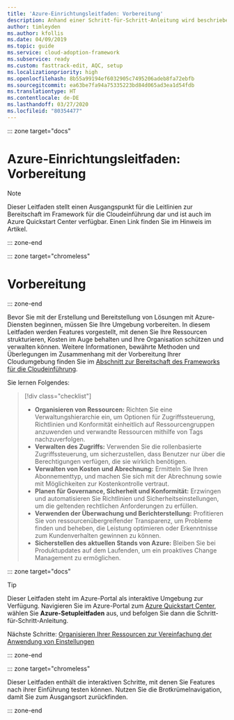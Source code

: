 ```yaml
---
title: 'Azure-Einrichtungsleitfaden: Vorbereitung'
description: Anhand einer Schritt-für-Schritt-Anleitung wird beschrieben, wie Sie Azure effizient für Ihre Organisation einrichten.
author: timleyden
ms.author: kfollis
ms.date: 04/09/2019
ms.topic: guide
ms.service: cloud-adoption-framework
ms.subservice: ready
ms.custom: fasttrack-edit, AQC, setup
ms.localizationpriority: high
ms.openlocfilehash: 8b55a99194ef6032905c7495206adeb8fa72ebfb
ms.sourcegitcommit: ea63be7fa94a75335223bd84d065ad3ea1d54fdb
ms.translationtype: HT
ms.contentlocale: de-DE
ms.lasthandoff: 03/27/2020
ms.locfileid: "80354477"
---
```

<!-- cSpell:ignore timleyden -->

::: zone target="docs"

# <a name="azure-setup-guide-before-you-start"></a>Azure-Einrichtungsleitfaden: Vorbereitung

> [!NOTE]
> Dieser Leitfaden stellt einen Ausgangspunkt für die Leitlinien zur Bereitschaft im Framework für die Cloudeinführung dar und ist auch im Azure Quickstart Center verfügbar. Einen Link finden Sie im Hinweis im Artikel.

::: zone-end

::: zone target="chromeless"

# <a name="before-you-start"></a>Vorbereitung

::: zone-end

Bevor Sie mit der Erstellung und Bereitstellung von Lösungen mit Azure-Diensten beginnen, müssen Sie Ihre Umgebung vorbereiten. In diesem Leitfaden werden Features vorgestellt, mit denen Sie Ihre Ressourcen strukturieren, Kosten im Auge behalten und Ihre Organisation schützen und verwalten können. Weitere Informationen, bewährte Methoden und Überlegungen im Zusammenhang mit der Vorbereitung Ihrer Cloudumgebung finden Sie im [Abschnitt zur Bereitschaft des Frameworks für die Cloudeinführung](../index.md).

Sie lernen Folgendes:

> [!div class="checklist"]
>
> - **Organisieren von Ressourcen:** Richten Sie eine Verwaltungshierarchie ein, um Optionen für Zugriffssteuerung, Richtlinien und Konformität einheitlich auf Ressourcengruppen anzuwenden und verwandte Ressourcen mithilfe von Tags nachzuverfolgen.
> - **Verwalten des Zugriffs:** Verwenden Sie die rollenbasierte Zugriffssteuerung, um sicherzustellen, dass Benutzer nur über die Berechtigungen verfügen, die sie wirklich benötigen.
> - **Verwalten von Kosten und Abrechnung:** Ermitteln Sie Ihren Abonnementtyp, und machen Sie sich mit der Abrechnung sowie mit Möglichkeiten zur Kostenkontrolle vertraut.
> - **Planen für Governance, Sicherheit und Konformität:** Erzwingen und automatisieren Sie Richtlinien und Sicherheitseinstellungen, um die geltenden rechtlichen Anforderungen zu erfüllen.
> - **Verwenden der Überwachung und Berichterstellung:** Profitieren Sie von ressourcenübergreifender Transparenz, um Probleme finden und beheben, die Leistung optimieren oder Erkenntnisse zum Kundenverhalten gewinnen zu können.
> - **Sicherstellen des aktuellen Stands von Azure:** Bleiben Sie bei Produktupdates auf dem Laufenden, um ein proaktives Change Management zu ermöglichen.

::: zone target="docs"

> [!TIP]
> Dieser Leitfaden steht im Azure-Portal als interaktive Umgebung zur Verfügung. Navigieren Sie im Azure-Portal zum [Azure Quickstart Center](https://portal.azure.com/?feature.quickstart=true#blade/Microsoft_Azure_Resources/QuickstartCenterBlade), wählen Sie **Azure-Setupleitfaden** aus, und befolgen Sie dann die Schritt-für-Schritt-Anleitung.

Nächste Schritte: [Organisieren Ihrer Ressourcen zur Vereinfachung der Anwendung von Einstellungen](./organize-resources.md)

::: zone-end

::: zone target="chromeless"

Dieser Leitfaden enthält die interaktiven Schritte, mit denen Sie Features nach ihrer Einführung testen können. Nutzen Sie die Brotkrümelnavigation, damit Sie zum Ausgangsort zurückfinden.

::: zone-end
